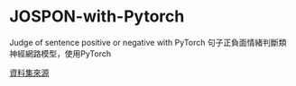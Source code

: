 # JOSPON-with-Pytorch
Judge of sentence positive or negative with PyTorch
句子正負面情緒判斷類神經網路模型，使用PyTorch

[資料集來源](https://github.com/SophonPlus/ChineseNlpCorpus)
